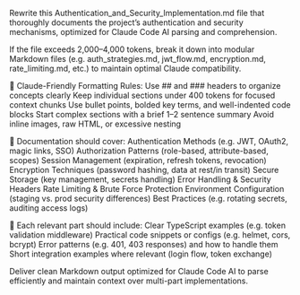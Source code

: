 Rewrite this  Authentication_and_Security_Implementation.md file that thoroughly documents the project’s authentication and security mechanisms, optimized for Claude Code AI parsing and comprehension.

If the file exceeds 2,000–4,000 tokens, break it down into modular Markdown files (e.g. auth_strategies.md, jwt_flow.md, encryption.md, rate_limiting.md, etc.) to maintain optimal Claude compatibility.

🧠 Claude-Friendly Formatting Rules:
Use ## and ### headers to organize concepts clearly
Keep individual sections under 400 tokens for focused context chunks
Use bullet points, bolded key terms, and well-indented code blocks
Start complex sections with a brief 1–2 sentence summary
Avoid inline images, raw HTML, or excessive nesting

🔐 Documentation should cover:
Authentication Methods (e.g. JWT, OAuth2, magic links, SSO)
Authorization Patterns (role-based, attribute-based, scopes)
Session Management (expiration, refresh tokens, revocation)
Encryption Techniques (password hashing, data at rest/in transit)
Secure Storage (key management, secrets handling)
Error Handling & Security Headers
Rate Limiting & Brute Force Protection
Environment Configuration (staging vs. prod security differences)
Best Practices (e.g. rotating secrets, auditing access logs)

📄 Each relevant part should include:
Clear TypeScript examples (e.g. token validation middleware)
Practical code snippets or configs (e.g. helmet, cors, bcrypt)
Error patterns (e.g. 401, 403 responses) and how to handle them
Short integration examples where relevant (login flow, token exchange)

Deliver clean Markdown output optimized for Claude Code AI to parse efficiently and maintain context over multi-part implementations.